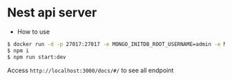 # Nest api server

* How to use 
```bash
$ docker run -d -p 27017:27017 -e MONGO_INITDB_ROOT_USERNAME=admin -e MONGO_INITDB_ROOT_PASSWORD=admin -e MONGO_INITDB_DATABASE=nest --name mongo mongo:4.4.5
$ npm i
$ npm run start:dev
```
Access `http://localhost:3000/docs/#/` to see all endpoint

